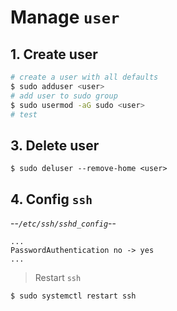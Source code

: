 # Manage `user`

## 1. Create user
```bash
# create a user with all defaults
$ sudo adduser <user>
# add user to sudo group
$ sudo usermod -aG sudo <user>
# test 
```

## 3. Delete user
`$ sudo deluser --remove-home <user>`

## 4. Config `ssh`
--_`/etc/ssh/sshd_config`_--
```text
...
PasswordAuthentication no -> yes
...
```
>Restart `ssh`
```bash
$ sudo systemctl restart ssh
```